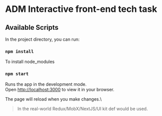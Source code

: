 # ADM Interactive front-end tech task

## Available Scripts

In the project directory, you can run:

### `npm install`

To install node_modules

### `npm start`

Runs the app in the development mode.\
Open [http://localhost:3000](http://localhost:3000) to view it in your browser.

The page will reload when you make changes.\

> In the real-world Redux/MobX/NextJS/UI kit def would be used.
